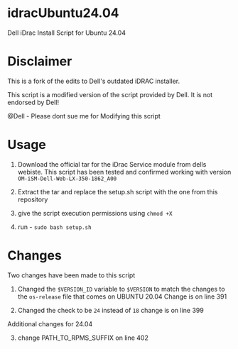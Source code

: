 # idracUbuntu24.04
Dell iDrac Install Script for Ubuntu 24.04

# Disclaimer
This is a fork of the edits to Dell's outdated iDRAC installer.

This script is a modified version of the script provided by Dell. It is not endorsed by Dell!

@Dell - Please dont sue me for Modifying this script 


# Usage

1. Download the official tar for the iDrac Service module from dells webiste. This script has been tested and confirmed working with version `OM-iSM-Dell-Web-LX-350-1862_A00`

2. Extract the tar and replace the setup.sh script with the one from this repository

3. give the script execution permissions using `chmod +X` 

4. run - `sudo bash setup.sh`


# Changes 

Two changes have been made to this script

1. Changed the `$VERSION_ID` variable to `$VERSION` to match the changes to the `os-release` file that comes on UBUNTU 20.04
Change is on line 391

2. Changed the check to be `24` instead of `18` change is on line 399

Additional changes for 24.04

3. change  PATH_TO_RPMS_SUFFIX on line 402
